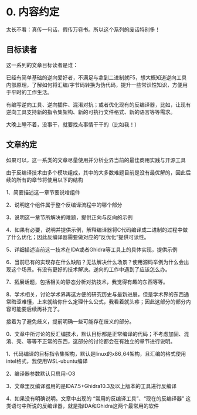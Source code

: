 # 0. 内容约定

太长不看：真传一句话，假传万卷书。所以这个系列的废话特别多！

## 目标读者

这一系列的文章目标读者是谁：

已经有简单基础的逆向爱好者，不满足与拿到二进制就F5，想大概知道逆向工具内部原理，了解如何将汇编/字节码转换为伪代码，提升一些常识性知识，方便用于平时的工作生活。

有编写逆向工具、逆向插件、混淆对抗；或者优化现有的反编译器，比如，让现有逆向工具支持新的指令集架构、新的可执行文件格式、新的语言等等需求。

大晚上睡不着，没事干，就要找点事情干干的（比如我！）





## 文章约定

如果可以，这一系类的文章尽量使用并分析业界当前的最佳商用实践与开源工具

由于反编译技术由多个模块组成，其中的大多数难题目前是没有最优解的，因此后续的所有的章节将使用以下的结构

1、简要描述这一章节要说啥组件

2、说明这个组件属于整个反编译流程中的哪个部分

3、说明这一章节所解决的难题，提供正向与反向的示例

4、如果有必要，说明并提供示例，解释编译器将C代码编译成二进制的过程中做了什么优化；因此反编译器需要做对应的”反优化”提供可读性。

5、详细描述当前这一技术在IDA或者Ghidra等工具上的具体实现，提供示例

6、当前已有的实现存在什么缺陷？无法解决什么场景？使用源码举例为什么会出现这个场景。有没有更好的技术解决。逆向的工作中遇到了应该怎么办。

7、拓展话题，包括相关的静态分析对抗技术，我觉得有趣的东西等等。

8、学术相关，讨论学术界再这方便的研究历史与最新进展，但是学术界的东西通常晦涩难懂，上来就给你什么定理什么公式，我看着就头疼；因此这部分的部分内容可能要后续再补充了。





接着为了避免歧义，提前明确一些可能存在歧义的部分。

0、文章中所讨论的反汇编技术，默认目标都是正常编译的代码；不考虑加固、混淆、壳、等等不正常的东西，这部分的讨论都会在有独立的章节进行说明。

1、代码编译的目标指令集架构，默认是linux的x86\_64架构，且汇编的格式使用intel格式，我使用WSL-ubuntu编译

2、编译器参数默认只启用-O3

3、文章里反编译器用的是IDA7.5+Ghidra10.3及以上版本的工具进行反编译

4、如果没有明确说明。文章中出现的 “常用的反编译工具”、“现在的反编译器” 这类语句中所说的反编译器，就是指IDA和Ghidra这两个最常用的软件

